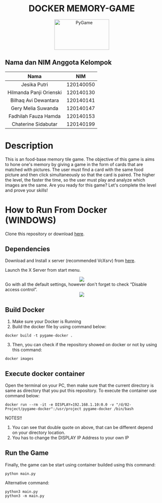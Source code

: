 <div align="center">

# DOCKER MEMORY-GAME
  
  <a href="https://www.pygame.org/"><img alt="PyGame" src ="https://camo.githubusercontent.com/1971c0a4f776fb5351c765c37e59630c83cabd52/68747470733a2f2f7777772e707967616d652e6f72672f696d616765732f6c6f676f2e706e67" width = 180 height = 100></a>
</div>

## Nama dan NIM Anggota Kelompok
| Nama | NIM |
| :---: | :---: |
| Jesika Putri               | 120140050 |
| Hilmanda Panji Orienski    | 120140130 |
| Bilhaq Avi Dewantara       | 120140141 |
| Gery Melia Suwanda         | 120140147 |
| Fadhilah Fauza Hamda       | 120140153 |
| Chaterine Sidabutar        | 120140199 |

# Description
This is an food-base memory tile game. The objective of this game is aims to hone one's memory by giving a game in the form of cards that are matched with pictures. The user must find a card with the same food picture and then click simultaneously so that the card is paired. The higher the level, the faster the time, so the user must play and analyze which images are the same. 
Are you ready for this game? Let's complete the level and prove your skills!

# How to Run From Docker (WINDOWS)
Clone this repository or download [here](https://github.com/hilmanda/docker-exiatoma/archive/refs/heads/main.zip). 

## Dependencies
Download and Install x server (recommended VcXsrv) from [here](https://sourceforge.net/projects/vcxsrv/files/latest/download).

Launch the X Server from start menu.
<div align="center">
  <img src="https://user-images.githubusercontent.com/90018036/170707241-cb5753d5-302f-4c7e-be0b-fb24658d5bd5.png">
</div>
Go with all the default settings, however don't forget to check “Disable access control”.
<div align="center">
  <img src="https://miro.medium.com/max/1400/1*ihco-ShEHQtbwHBGmtIOZg.png">
</div>

## Build Docker

1. Make sure your Docker is Running
2. Build the docker file by using command below:
```
docker build -t pygame-docker .
```

3. Then, you can check if the repository showed on docker or not by using this command:
```
docker images
```

## Execute docker container 
Open the terminal on your PC, then make sure that the current directory is same as directory that you put this repository. To execute the container use command below:

```
docker run --rm -it -e DISPLAY=192.168.1.10:0.0 -v "/d/02-Project/pygame-docker":/usr/project pygame-docker /bin/bash
```

NOTES!!
1. You can see that double quote on above, that can be different depend on your directory location.
2. You has to change the DISPLAY IP Address to your own IP


## Run the Game
Finally, the game can be start using container builded using this command:
```
python main.py
```
Alternative command:
```
python3 main.py
python3 -m main.py
```
